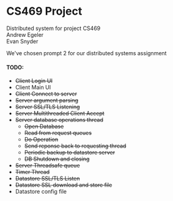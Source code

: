 # CS469 Project

Distributed system for project CS469 \
Andrew Egeler \
Evan Snyder

We've chosen prompt 2 for our distributed systems assignment

#### TODO:
* ~~Client Login UI~~
* Client Main UI
* ~~Client Connect to server~~
* ~~Server argument parsing~~
* ~~Server SSL/TLS Listening~~
* ~~Server Multithreaded Client Accept~~
* ~~Server database operations thread~~
  * ~~Open Database~~
  * ~~Read from request queues~~
  * ~~Do Operation~~
  * ~~Send reponse back to requesting thread~~
  * ~~Periodic backup to datastore server~~
  * ~~DB Shutdown and closing~~
 * ~~Server Threadsafe queue~~
 * ~~Timer Thread~~
 * ~~Datastore SSL/TLS Listen~~
 * ~~Datastore SSL download and store file~~
 * Datastore config file
